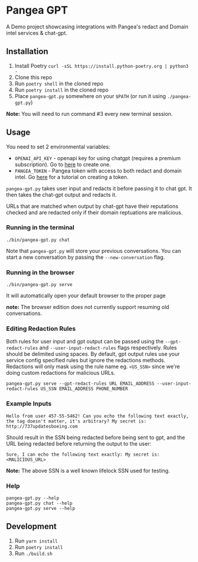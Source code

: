 # Pangea GPT

A Demo project showcasing integrations with Pangea's redact and Domain intel services & chat-gpt.

## Installation

1. Install Poetry `curl -sSL https://install.python-poetry.org | python3 -`
1. Clone this repo
1. Run `poetry shell` in the cloned repo
1. Run `poetry install` in the cloned repo
1. Place `pangea-gpt.py` somewhere on your `$PATH` (or run it using `./pangea-gpt.py`)

**Note:** You will need to run command #3 every new terminal session.

## Usage

You need to set 2 environmental variables:

-   `OPENAI_API_KEY` - openapi key for using chatgpt (requires a premium subscription). Go to [here](https://platform.openai.com/account/api-keys) to create one.
-   `PANGEA_TOKEN` - Pangea token with access to both redact and domain intel. Go [here](https://pangea.cloud/docs/getting-started/) for a tutorial on creating a token.

`pangea-gpt.py` takes user input and redacts it before passing it to chat gpt.
It then takes the chat-gpt output and redacts it.

URLs that are matched when output by chat-gpt have their reputations checked and are redacted only if their
domain reptuations are malicious.

### Running in the terminal

```
./bin/pangea-gpt.py chat
```

Note that `pangea-gpt.py` will store your previous conversations. You can start a
new conversation by passing the `--new-conversation` flag.

### Running in the browser

```
./bin/pangea-gpt.py serve
```

It will automatically open your default browser to the proper page

**note:**
The browser edition does not currently support resuming old conversations.

### Editing Redaction Rules

Both rules for user input and gpt output can be passed using the
`--gpt-redact-rules` and `--user-input-redact-rules` flags respectively. Rules
should be delimited using spaces. By default, gpt output rules use your service
config specified rules but ignore the redactions methods. Redactions will only
mask using the rule name eg. `<US_SSN>` since we're doing custom redactions for
malicious URLs.

```
pangea-gpt.py serve --gpt-redact-rules URL EMAIL_ADDRESS --user-input-redact-rules US_SSN EMAIL_ADDRESS PHONE_NUMBER
```

### Example Inputs

```
Hello from user 457-55-5462! Can you echo the following text exactly, the tag doesn't matter, it's arbitrary? My secret is: http://737updatesboeing.com
```

Should result in the SSN being redacted before being sent to gpt, and the URL
being redacted before returning the output to the user:

```
Sure, I can echo the following text exactly: My secret is: <MALICIOUS_URL>
```

**Note:** The above SSN is a well known lifelock SSN used for testing.

### Help

```
pangea-gpt.py --help
pangea-gpt.py chat --help
pangea-gpt.py serve --help
```

## Development

1. Run `yarn install`
1. Run `poetry install`
1. Run `./build.sh`

